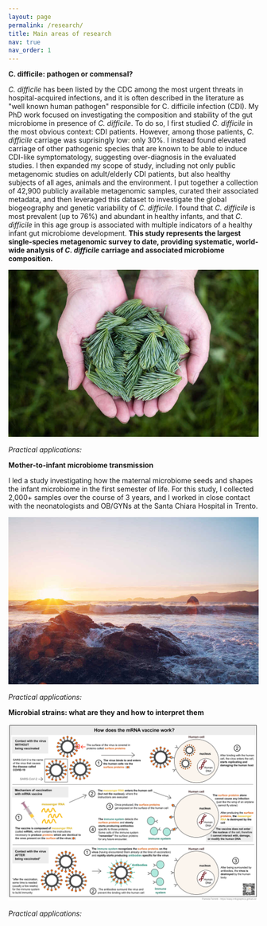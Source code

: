 ```yaml
---
layout: page
permalink: /research/
title: Main areas of research
nav: true
nav_order: 1
---
```



**C. difficile: pathogen or commensal?**

_C. difficile_ has been listed by the CDC among the most urgent threats in hospital-acquired infections, and it is often described in the literature as "well known human pathogen" responsible for C. difficile infection (CDI). My PhD work focused on investigating the composition and stability of the gut microbiome in presence of _C. difficile_. To do so, I first studied _C. difficile_ in the most obvious context: CDI patients. However, among those patients, _C. difficile_ carriage was suprisingly low: only 30%. I instead found elevated carriage of other pathogenic species that are known to be able to induce CDI-like symptomatology, suggesting over-diagnosis in the evaluated studies. I then expanded my scope of study, including not only public metagenomic studies on adult/elderly CDI patients, but also healthy subjects of all ages, animals and the environment. I put together a collection of 42,900 publicly available metagenomic samples, curated their associated metadata, and then leveraged this dataset to investigate the global biogeography and genetic variability of _C. difficile_. I found that _C. difficile_ is most prevalent (up to 76%) and abundant in healthy infants, and that _C. difficile_ in this age group is associated with multiple indicators of a healthy infant gut microbiome development. **This study represents the  largest single-species metagenomic survey to date, providing systematic, world-wide analysis of _C. difficile_ carriage and associated microbiome composition.**

![Meta-analysis overview](/assets/img/3.jpg)

_Practical applications:_


**Mother-to-infant microbiome transmission**

I led a study investigating how the maternal microbiome seeds and shapes the infant microbiome in the first semester of life. For this study, I collected 2,000+ samples over the course of 3 years, and I worked in close contact with the neonatologists and OB/GYNs at the Santa Chiara Hospital in Trento.

![Graphical abstract](/assets/img/4.jpg)

_Practical applications:_


**Microbial strains: what are they and how to interpret them**

![Microbial diversity below the species-level](/assets/img/6.jpg)

_Practical applications:_

